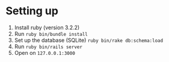 # Setting up

1. Install ruby (version 3.2.2)
2. Run `ruby bin/bundle install`
3. Set up the database (SQLite) `ruby bin/rake db:schema:load`
4. Run `ruby bin/rails server`
5. Open on `127.0.0.1:3000`
